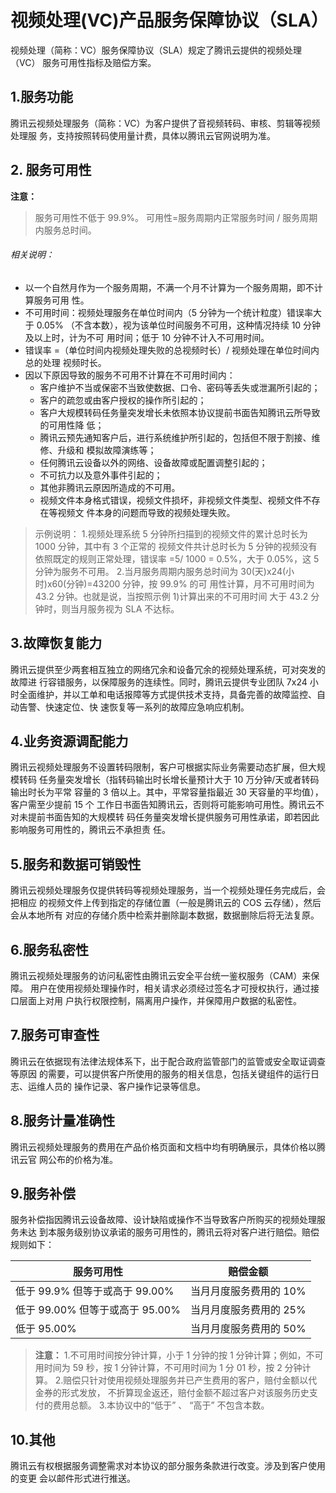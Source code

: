 # 视频处理(VC)产品服务保障协议（SLA）

视频处理（简称：VC）服务保障协议（SLA）规定了腾讯云提供的视频处理（VC）
服务可用性指标及赔偿方案。

## 1.服务功能

腾讯云视频处理服务（简称：VC）为客户提供了音视频转码、审核、剪辑等视频处理服
务，支持按照转码使用量计费，具体以腾讯云官网说明为准。

## 2. 服务可用性

**注意：**
>服务可用性不低于 99.9%。
>可用性=服务周期内正常服务时间 / 服务周期内服务总时间。

###### 相关说明：

- 以一个自然月作为一个服务周期，不满一个月不计算为一个服务周期，即不计算服务可用
性。
- 不可用时间：视频处理服务在单位时间内（5 分钟为一个统计粒度）错误率大于 0.05%
（不含本数），视为该单位时间服务不可用，这种情况持续 10 分钟及以上时，计为不可
用时间；低于 10 分钟不计入不可用时间。
- 错误率 =（单位时间内视频处理失败的总视频时长）/ 视频处理在单位时间内总的处理
视频时长。
- 因以下原因导致的服务不可用不计算在不可用时间内：
  - 客户维护不当或保密不当致使数据、口令、密码等丢失或泄漏所引起的；
  - 客户的疏忽或由客户授权的操作所引起的；
  - 客户大规模转码任务量突发增长未依照本协议提前书面告知腾讯云所导致的可用性降
低；
  - 腾讯云预先通知客户后，进行系统维护所引起的，包括但不限于割接、维修、升级和
模拟故障演练等；
  - 任何腾讯云设备以外的网络、设备故障或配置调整引起的；
  - 不可抗力以及意外事件引起的；
  - 其他非腾讯云原因所造成的不可用。
  - 视频文件本身格式错误，视频文件损坏，非视频文件类型、视频文件不存在等视频文
    件本身的问题而导致的视频处理失败。

> 示例说明：
> 1.视频处理系统 5 分钟所扫描到的视频文件的累计总时长为 1000 分钟，其中有 3 个正常的
视频文件共计总时长为 5 分钟的视频没有依照既定的规则正常处理，错误率 =5/ 1000 =
0.5%，大于 0.05%，这 5 分钟为服务不可用。
> 2.当月服务周期内服务总时间为 30(天)x24(小时)x60(分钟)=43200 分钟，按 99.9% 的可
用性计算，月不可用时间为 43.2 分钟。也就是说，当按照示例 1)计算出来的不可用时间
大于 43.2 分钟时，则当月服务视为 SLA 不达标。


## 3.故障恢复能力

腾讯云提供至少两套相互独立的网络冗余和设备冗余的视频处理系统，可对突发的故障进
行容错服务，以保障服务的连续性。同时，腾讯云提供专业团队 7x24 小时全面维护，并以工单和电话报障等方式提供技术支持，具备完善的故障监控、自动告警、快速定位、快
速恢复等一系列的故障应急响应机制。

## 4.业务资源调配能力

腾讯云视频处理服务不设置转码限制，客户可根据实际业务需要动态扩展，但大规模转码
任务量突发增长（指转码输出时长增长量预计大于 10 万分钟/天或者转码输出时长为平常
容量的 3 倍以上。其中，平常容量指最近 30 天容量的平均值），客户需至少提前 15 个
工作日书面告知腾讯云，否则将可能影响可用性。腾讯云不对未提前书面告知的大规模转
码任务量突发增长提供服务可用性承诺，即若因此影响服务可用性的，腾讯云不承担责
任。

## 5.服务和数据可销毁性

腾讯云视频处理服务仅提供转码等视频处理服务，当一个视频处理任务完成后，会把相应
的视频文件上传到指定的存储位置（一般是腾讯云的 COS 云存储），然后会从本地所有
对应的存储介质中检索并删除副本数据，数据删除后将无法复原。

## 6.服务私密性

腾讯云视频处理服务的访问私密性由腾讯云安全平台统一鉴权服务（CAM）来保障。
用户在使用视频处理操作时，相关请求必须经过签名才可授权执行，通过接口层面上对用
户执行权限控制，隔离用户操作，并保障用户数据的私密性。

## 7.服务可审查性
腾讯云在依据现有法律法规体系下，出于配合政府监管部门的监管或安全取证调查等原因
的需要，可以提供客户所使用的服务的相关信息，包括关键组件的运行日志、运维人员的
操作记录、客户操作记录等信息。

## 8.服务计量准确性

腾讯云视频处理服务的费用在产品价格页面和文档中均有明确展示，具体价格以腾讯云官
网公布的价格为准。

## 9.服务补偿

服务补偿指因腾讯云设备故障、设计缺陷或操作不当导致客户所购买的视频处理服务未达
到本服务级别协议承诺的服务可用性的，腾讯云将对客户进行赔偿。赔偿规则如下：

|服务可用性| 赔偿金额|
|---|---|
|低于 99.9% 但等于或高于 99.00%| 当月月度服务费用的 10%|
|低于 99.00% 但等于或高于 95.00%|当月月度服务费用的 25%|
|低于 95.00% |当月月度服务费用的 50%|

> **注意：**
> 1.不可用时间按分钟计算，小于 1 分钟的按 1 分钟计算；例如，不可用时间为 59
秒，按 1 分钟计算，不可用时间为 1 分 01 秒，按 2 分钟计算。
> 2.赔偿只针对使用视频处理服务并已产生费用的客户，赔付金额以代金券的形式发放，
不折算现金返还，赔付金额不超过客户对该服务历史支付的费用总额。
> 3.本协议中的“低于” 、 “高于” 不包含本数。

## 10.其他

腾讯云有权根据服务调整需求对本协议的部分服务条款进行改变。涉及到客户使用的变更
会以邮件形式进行推送。